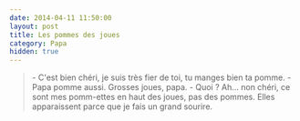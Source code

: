 ```yaml
---
date: 2014-04-11 11:50:00
layout: post
title: Les pommes des joues
category: Papa
hidden: true
---
```


> \- C'est bien chéri, je suis très fier de toi, tu manges bien ta pomme.
> \- Papa pomme aussi. Grosses joues, papa.
> \- Quoi ? Ah... non chéri, ce sont mes pomm-ettes en haut des joues, pas des pommes. Elles apparaissent parce que je fais un grand sourire.

